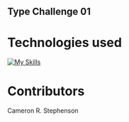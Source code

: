 ## Type Challenge 01

# Technologies used

[![My Skills](https://skillicons.dev/icons?i=react,js,html,css,vite,vscode)](https://skillicons.dev)

# Contributors

Cameron R. Stephenson